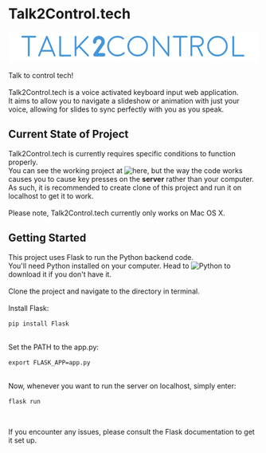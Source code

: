 # Talk2Control.tech

![alt icon](https://raw.githubusercontent.com/WilliamLQin/talk2control/master/static/t2c.png)

Talk to control tech!
<br>
<br>
Talk2Control.tech is a voice activated keyboard input web application. <br>
It aims to allow you to navigate a slideshow or animation with just your voice, allowing for slides to sync perfectly with you as you speak. <br>

## Current State of Project

Talk2Control.tech is currently requires specific conditions to function properly. <br>
You can see the working project at ![here](https://talk2control.tech), but the way the code works causes you to cause key presses on the <strong>server</strong> rather than your computer. <br>
As such, it is recommended to create clone of this project and run it on localhost to get it to work. <br>
<br>
Please note, Talk2Control.tech currently only works on Mac OS X. <br>

## Getting Started

This project uses Flask to run the Python backend code. <br>
You'll need Python installed on your computer. Head to ![Python](https://www.python.org/downloads/) to download it if you don't have it. <br>
<br>
Clone the project and navigate to the directory in terminal. <br>
<br>
Install Flask:

```
pip install Flask
```

<br>
Set the PATH to the app.py:

```
export FLASK_APP=app.py
```

<br>
Now, whenever you want to run the server on localhost, simply enter:

```
flask run
```

<br>

If you encounter any issues, please consult the Flask documentation to get it set up. <br>
